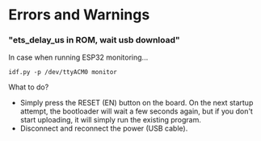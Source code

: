 ﻿# Errors and Warnings

### "ets_delay_us in ROM, wait usb download"
In case when running ESP32 monitoring...  
~~~
idf.py -p /dev/ttyACM0 monitor
~~~
What to do?  
- Simply press the RESET (EN) button on the board. On the next startup attempt, the bootloader will wait a few seconds again, but if you don't start uploading, it will simply run the existing program.
- Disconnect and reconnect the power (USB cable).
